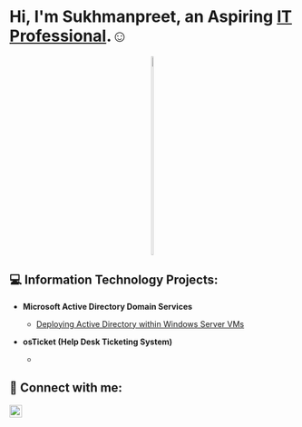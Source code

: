# Hi, I'm Sukhmanpreet, an Aspiring [IT Professional](https://www.linkedin.com/in/sukhmanpreet-singh-sidhu/).☺

<p align="center">
    <img src="https://camo.githubusercontent.com/d26893d99fe76f99fcf7d36e586ad8a0133c131fd4b101fe56494105b4238549/68747470733a2f2f6d656469612e67697068792e636f6d2f6d656469612f645765734263544c61766b5a754733354d492f67697068792e676966" style="width: 70%; max-width: 5px; height: 350px;" />
</p>

<h2>💻 Information Technology Projects:</h2>

- **Microsoft Active Directory Domain Services**

  - [Deploying Active Directory within Windows Server VMs](https://github.com/ssidhu1994/Active-Directory-Home-Lab)
 
- **osTicket (Help Desk Ticketing System)**

  -
        
 





<h2> 🤳 Connect with me:</h2>

[<img align="left" alt="SukhmanpreetSidhu | LinkedIn" width="22px" src="https://cdn.jsdelivr.net/npm/simple-icons@v3/icons/linkedin.svg" />][linkedin]

[linkedin]: https://www.linkedin.com/in/sukhmanpreet-singh-sidhu/


